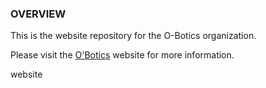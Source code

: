 ### OVERVIEW
This is the website repository for the O-Botics organization.

Please visit the [O'Botics](http://o-botics.org) website for more information.

website
